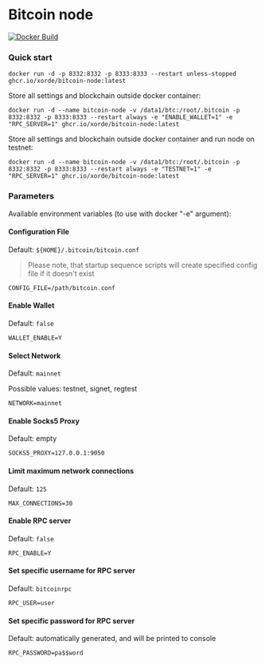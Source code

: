 # Bitcoin node

[![Docker Build](https://github.com/xorde-nodes/bitcoin-node/actions/workflows/docker-image.yml/badge.svg)](https://github.com/xorde-nodes/bitcoin-node/actions/workflows/docker-image.yml)

### Quick start

```shell
docker run -d -p 8332:8332 -p 8333:8333 --restart unless-stopped ghcr.io/xorde/bitcoin-node:latest
```

Store all settings and blockchain outside docker container:

```shell
docker run -d --name bitcoin-node -v /data1/btc:/root/.bitcoin -p 8332:8332 -p 8333:8333 --restart always -e "ENABLE_WALLET=1" -e "RPC_SERVER=1" ghcr.io/xorde/bitcoin-node:latest
```

Store all settings and blockchain outside docker container and run node on testnet:

```shell
docker run -d --name bitcoin-node -v /data1/btc:/root/.bitcoin -p 8332:8332 -p 8333:8333 --restart always -e "TESTNET=1" -e "RPC_SERVER=1" ghcr.io/xorde/bitcoin-node:latest
```

### Parameters

Available environment variables (to use with docker "-e" argument):

#### Configuration File

Default: `${HOME}/.bitcoin/bitcoin.conf`

> Please note, that startup sequence scripts will create specified config file if it doesn't exist

```dotenv
CONFIG_FILE=/path/bitcoin.conf
```

#### Enable Wallet

Default: `false`

```dotenv
WALLET_ENABLE=Y
```

#### Select Network

Default: `mainnet`

Possible values: testnet, signet, regtest

```dotenv
NETWORK=mainnet
```

#### Enable Socks5 Proxy

Default: empty

```dotenv
SOCKS5_PROXY=127.0.0.1:9050
```

#### Limit maximum network connections

Default: `125`

```dotenv
MAX_CONNECTIONS=30
```

#### Enable RPC server

Default: `false`

```dotenv
RPC_ENABLE=Y
```

#### Set specific username for RPC server

Default: `bitcoinrpc`

```dotenv
RPC_USER=user
```

#### Set specific password for RPC server 

Default: automatically generated, and will be printed to console

```dotenv
RPC_PASSWORD=pa$$word
```
